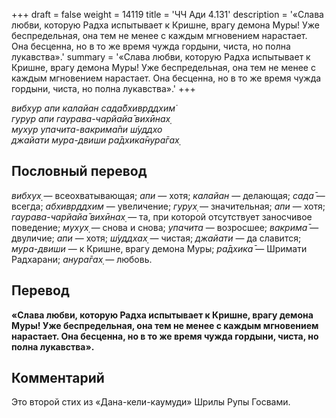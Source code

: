 +++
draft = false
weight = 14119
title = 'ЧЧ Ади 4.131'
description = '«Слава любви, которую Радха испытывает к Кришне, врагу демона Муры! Уже беспредельная, она тем не менее с каждым мгновением нарастает. Она бесценна, но в то же время чужда гордыни, чиста, но полна лукавства».'
summary = '«Слава любви, которую Радха испытывает к Кришне, врагу демона Муры! Уже беспредельная, она тем не менее с каждым мгновением нарастает. Она бесценна, но в то же время чужда гордыни, чиста, но полна лукавства».'
+++

_вибхур апи калайан сада̄бхивр̣ддхим̇  
гурур апи гаурава-чарйайа̄ вихӣнах̣  
мухур упачита-вакрима̄пи ш́уддхо  
джайати мура-двиши ра̄дхика̄нура̄гах̣_

## Пословный перевод

_вибхух̣_ — всеохватывающая; _апи_ — хотя; _калайан_ — делающая; _сада̄_ — всегда; _абхивр̣ддхим_ — увеличение; _гурух̣_ — значительная; _апи_ — хотя; _гаурава_\-_чарйайа̄_ _вихӣнах̣_ — та, при которой отсутствует заносчивое поведение; _мухух̣_ — снова и снова; _упачита_ — возросшее; _вакрима̄_ — двуличие; _апи_ — хотя; _ш́уддхах̣_ — чистая; _джайати_ — да славится; _мура_\-_двиши_ — к Кришне, врагу демона Муры; _ра̄дхика̄_ — Шримати Радхарани; _анура̄гах̣_ — любовь.

## Перевод

**«Слава любви, которую Радха испытывает к Кришне, врагу демона Муры! Уже беспредельная, она тем не менее с каждым мгновением нарастает. Она бесценна, но в то же время чужда гордыни, чиста, но полна лукавства».**

## Комментарий

Это второй стих из «Дана-кели-каумуди» Шрилы Рупы Госвами.
